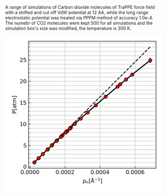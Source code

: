 A range of simulations of Carbon dioxide molecules of TraPPE force field with a shifted and cut off VdW potential at 12 AA, while the long range electrostatic potential was treated via PPPM method of accuracy 1.0e-4.
The numebr of CO2 molecules were kept 500 for all simulations and the simulation box's size was modified, the temperature is 300 K.

![pahse_diagram](CO2/TraPPE/cutoff_12AA/nvt_series/analysis/P-rho.png)
